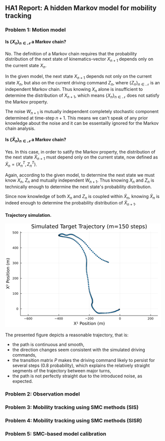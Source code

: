 ## HA1 Report: A hidden Markov model for mobility tracking

### Problem 1: Motion model

#### Is $\{X_n\}_{n \in \mathcal{N}}$ a Markov chain?

No. The definition of a Markov chain requires that the probability distribution of the next state of kinematics-vector $X_{n+1}$ depends only on the current state $X_n$. 

In the given model, the next state $X_{n+1}$ depends not only on the current state $X_n$, but also on the current driving command $Z_n$, where $\{Z_n\}_{n \in \mathcal{N}}$ is an independent Markov chain. Thus knowing $X_n$ alone is insufficient to determine the distribution of $X_{n+1}$, which means $\{X_n\}_{n \in \mathcal{N}}$ does not satisfy the Markov property. 

The noise $W_{n+1}$ is mutually independent completely stochastic component determined at time-step $n+1$. This means we can't speak of any prior knowledge about the noise and it can be essentailly ignored for the Markov chain analysis. 

#### Is $\{\tilde{X}_n\}_{n \in \mathcal{N}}$ a Markov chain?

Yes. In this case, in order to satify the Markov property, the distribution of the next state $\tilde{X}_{n+1}$ must depend only on the current state, now defined as $\tilde{X}_{n}=(X_n^T, Z_n^T)$. 

Again, according to the given model, to determine the next state we must know $X_n$, $Z_n$ and mutually independent $W_{n+1}$. Thus knowing $X_n$ and $Z_n$ is technically enough to determine the next state's probability distribution. 

Since now knowledge of both $X_n$ and $Z_n$ is coupled within $\tilde{X}_{n}$, knowing $\tilde{X}_{n}$ is indeed enough to determine the probability distribution of $\tilde{X}_{n+1}$.  

#### Trajectory simulation.
![Figure 1: Trajectory simulation.](plot_45.svg)

The presented figure depicts a reasonable trajectory, that is:
- the path is continuous and smooth,
- the direction changes seem consistent with the simulated driving commands,
- the transition matrix $P$ makes the driving command likely to persist for several steps (0.8 probability), which explains the relatively straight segments of the trajectory between major turns,
- the path is not perfectly straight due to the introduced noise, as expected. 

### Problem 2: Observation model

### Problem 3: Mobility tracking using SMC methods (SIS)
### Problem 4: Mobility tracking using SMC methods (SISR)

### Problem 5: SMC-based model calibration

